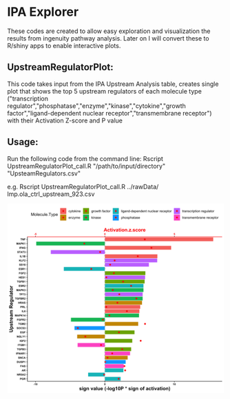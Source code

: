 IPA Explorer 
=======================

These codes are created to allow easy exploration and visualization the results from ingenuity pathway analysis. Later on I will convert these to R/shiny apps to enable interactive plots. 


UpstreamRegulatorPlot:
-----------

This code takes input from the IPA Upstream Analysis table, creates single plot that shows the top 5 upstream regulators of each molecule type ("transcription regulator","phosphatase","enzyme","kinase","cytokine","growth factor","ligand-dependent nuclear receptor","transmembrane receptor") with their Activation Z-score and P value

Usage:
-----------

Run the following code from the command line:
Rscript UpstreamRegulatorPlot_call.R "/path/to/input/directory" "UpsteamRegulators.csv" 

e.g. Rscript UpstreamRegulatorPlot_call.R ../rawData/ lmp.ola_ctrl_upstream_923.csv 


![workflow chart](https://github.com/da-yin/IPAexplorer/blob/master/analysis/results/lmp.ola_ctrl_upstream_923.png)